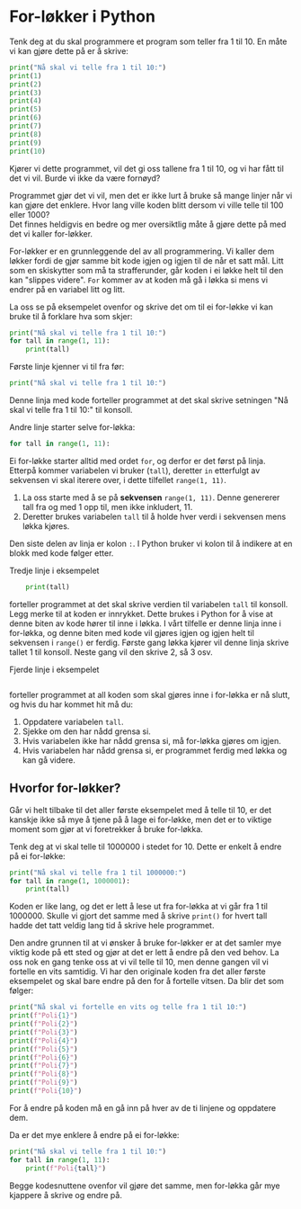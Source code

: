 # For-løkker i Python

Tenk deg at du skal programmere et program som teller fra 1 til 10. En måte vi kan gjøre dette på er å skrive:
```python
print("Nå skal vi telle fra 1 til 10:")
print(1)
print(2)
print(3)
print(4)
print(5)
print(6)
print(7)
print(8)
print(9)
print(10)
```

Kjører vi dette programmet, vil det gi oss tallene fra 1 til 10, og vi har fått til det vi vil. Burde vi ikke da være fornøyd?

Programmet gjør det vi vil, men det er ikke lurt å bruke så mange linjer når vi kan gjøre det enklere. Hvor lang ville koden blitt dersom vi ville telle til 100 eller 1000?  
Det finnes heldigvis en bedre og mer oversiktlig måte å gjøre dette på med det vi kaller for-løkker.

For-løkker er en grunnleggende del av all programmering. Vi kaller dem løkker fordi de gjør samme bit kode igjen og igjen til de når et satt mål. Litt som en skiskytter som må ta strafferunder, går koden i ei løkke helt til den kan "slippes videre". `For` kommer av at koden må gå i løkka si mens vi endrer på en variabel litt og litt.

La oss se på eksempelet ovenfor og skrive det om til ei for-løkke vi kan bruke til å forklare hva som skjer:
```python
print("Nå skal vi telle fra 1 til 10:")
for tall in range(1, 11):
    print(tall)
```
Første linje kjenner vi til fra før:
```python
print("Nå skal vi telle fra 1 til 10:")
```
Denne linja med kode forteller programmet at det skal skrive setningen "Nå skal vi telle fra 1 til 10:" til konsoll.

Andre linje starter selve for-løkka:
```python
for tall in range(1, 11):
```
Ei for-løkke starter alltid med ordet `for`, og derfor er det først på linja. Etterpå kommer variabelen vi bruker (`tall`), deretter `in` etterfulgt av sekvensen vi skal iterere over, i dette tilfellet `range(1, 11)`.
1) La oss starte med å se på **sekvensen** `range(1, 11)`. Denne genererer tall fra og med 1 opp til, men ikke inkludert, 11.
2) Deretter brukes variabelen `tall` til å holde hver verdi i sekvensen mens løkka kjøres.

Den siste delen av linja er kolon `:`. I Python bruker vi kolon til å indikere at en blokk med kode følger etter.

Tredje linje i eksempelet
```python
    print(tall)
```
forteller programmet at det skal skrive verdien til variabelen `tall` til konsoll. Legg merke til at koden er innrykket. Dette brukes i Python for å vise at denne biten av kode hører til inne i løkka. I vårt tilfelle er denne linja inne i for-løkka, og denne biten med kode vil gjøres igjen og igjen helt til sekvensen i `range()` er ferdig. Første gang løkka kjører vil denne linja skrive tallet 1 til konsoll. Neste gang vil den skrive 2, så 3 osv.

Fjerde linje i eksempelet
```python
```
forteller programmet at all koden som skal gjøres inne i for-løkka er nå slutt, og hvis du har kommet hit må du:

1) Oppdatere variabelen `tall`.
2) Sjekke om den har nådd grensa si.
3) Hvis variabelen ikke har nådd grensa si, må for-løkka gjøres om igjen.
4) Hvis variabelen har nådd grensa si, er programmet ferdig med løkka og kan gå videre.

## Hvorfor for-løkker?
Går vi helt tilbake til det aller første eksempelet med å telle til 10, er det kanskje ikke så mye å tjene på å lage ei for-løkke, men det er to viktige moment som gjør at vi foretrekker å bruke for-løkka.

Tenk deg at vi skal telle til 1000000 i stedet for 10. Dette er enkelt å endre på ei for-løkke:
```python
print("Nå skal vi telle fra 1 til 1000000:")
for tall in range(1, 1000001):
    print(tall)
```
Koden er like lang, og det er lett å lese ut fra for-løkka at vi går fra 1 til 1000000. Skulle vi gjort det samme med å skrive `print()` for hvert tall hadde det tatt veldig lang tid å skrive hele programmet.

Den andre grunnen til at vi ønsker å bruke for-løkker er at det samler mye viktig kode på ett sted og gjør at det er lett å endre på den ved behov. La oss nok en gang tenke oss at vi vil telle til 10, men denne gangen vil vi fortelle en vits samtidig. Vi har den originale koden fra det aller første eksempelet og skal bare endre på den for å fortelle vitsen. Da blir det som følger:
```python
print("Nå skal vi fortelle en vits og telle fra 1 til 10:")
print(f"Poli{1}")
print(f"Poli{2}")
print(f"Poli{3}")
print(f"Poli{4}")
print(f"Poli{5}")
print(f"Poli{6}")
print(f"Poli{7}")
print(f"Poli{8}")
print(f"Poli{9}")
print(f"Poli{10}")
```
For å endre på koden må en gå inn på hver av de ti linjene og oppdatere dem.

Da er det mye enklere å endre på ei for-løkke:
```python
print("Nå skal vi telle fra 1 til 10:")
for tall in range(1, 11):
    print(f"Poli{tall}")
```
Begge kodesnuttene ovenfor vil gjøre det samme, men for-løkka går mye kjappere å skrive og endre på.
